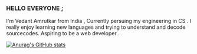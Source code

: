 ### HELLO EVERYONE ;
I'm Vedant Amrutkar from India , Currently persuing my engineering in CS . I really enjoy learning new languages and trying to understand and decode sourcecodes. Aspiring to be a web developer .

[![Anurag's GitHub stats](https://github-readme-stats.vercel.app/api?username=Vedant)](https://github.com/anuraghazra/github-readme-stats)
